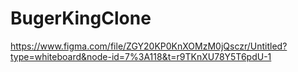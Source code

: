 # BugerKingClone

https://www.figma.com/file/ZGY20KP0KnXOMzM0jQsczr/Untitled?type=whiteboard&node-id=7%3A118&t=r9TKnXU78Y5T6pdU-1
